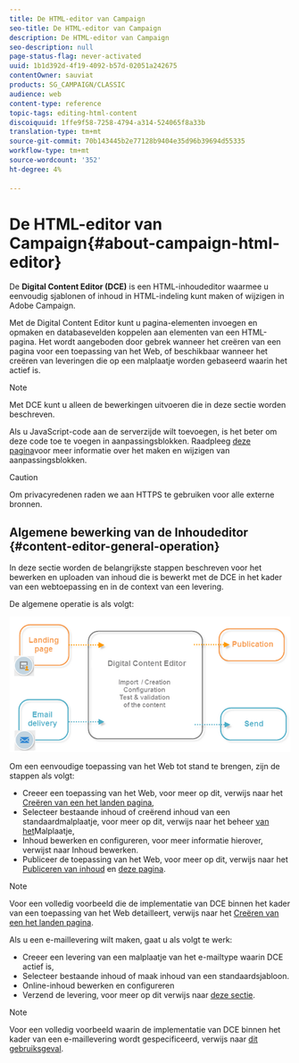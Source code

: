 ```yaml
---
title: De HTML-editor van Campaign
seo-title: De HTML-editor van Campaign
description: De HTML-editor van Campaign
seo-description: null
page-status-flag: never-activated
uuid: 1b1d392d-4f19-4092-b57d-02051a242675
contentOwner: sauviat
products: SG_CAMPAIGN/CLASSIC
audience: web
content-type: reference
topic-tags: editing-html-content
discoiquuid: 1ffe9f58-7258-4794-a314-524065f8a33b
translation-type: tm+mt
source-git-commit: 70b143445b2e77128b9404e35d96b39694d55335
workflow-type: tm+mt
source-wordcount: '352'
ht-degree: 4%

---
```



# De HTML-editor van Campaign{#about-campaign-html-editor}

De **Digital Content Editor (DCE)** is een HTML-inhoudeditor waarmee u eenvoudig sjablonen of inhoud in HTML-indeling kunt maken of wijzigen in Adobe Campaign.

Met de Digital Content Editor kunt u pagina-elementen invoegen en opmaken en databasevelden koppelen aan elementen van een HTML-pagina. Het wordt aangeboden door gebrek wanneer het creëren van een pagina voor een toepassing van het Web, of beschikbaar wanneer het creëren van leveringen die op een malplaatje worden gebaseerd waarin het actief is.

>[!NOTE]
>
>Met DCE kunt u alleen de bewerkingen uitvoeren die in deze sectie worden beschreven.
>
>Als u JavaScript-code aan de serverzijde wilt toevoegen, is het beter om deze code toe te voegen in aanpassingsblokken. Raadpleeg [deze pagina](../../delivery/using/personalization-blocks.md)voor meer informatie over het maken en wijzigen van aanpassingsblokken.

>[!CAUTION]
>
>Om privacyredenen raden we aan HTTPS te gebruiken voor alle externe bronnen.

## Algemene bewerking van de Inhoudeditor {#content-editor-general-operation}

In deze sectie worden de belangrijkste stappen beschreven voor het bewerken en uploaden van inhoud die is bewerkt met de DCE in het kader van een webtoepassing en in de context van een levering.

De algemene operatie is als volgt:

![](assets/dce_schema.png)

Om een eenvoudige toepassing van het Web tot stand te brengen, zijn de stappen als volgt:

* Creeer een toepassing van het Web, voor meer op dit, verwijs naar het [Creëren van een het landen pagina](../../web/using/creating-a-landing-page.md),
* Selecteer bestaande inhoud of creërend inhoud van een standaardmalplaatje, voor meer op dit, verwijs naar het beheer [van het](../../web/using/template-management.md)Malplaatje,
* Inhoud bewerken en configureren, voor meer informatie hierover, verwijst naar Inhoud [](../../web/using/editing-content.md)bewerken.
* Publiceer de toepassing van het Web, voor meer op dit, verwijs naar het [Publiceren van inhoud](../../web/using/creating-a-landing-page.md#step-3---publishing-content) en [deze pagina](../../web/using/publishing-a-web-form.md#managing-web-forms-delivery-and-tracking).

>[!NOTE]
>
>Voor een volledig voorbeeld die de implementatie van DCE binnen het kader van een toepassing van het Web detailleert, verwijs naar het [Creëren van een het landen pagina](../../web/using/creating-a-landing-page.md).

Als u een e-maillevering wilt maken, gaat u als volgt te werk:

* Creeer een levering van een malplaatje van het e-mailtype waarin DCE actief is,
* Selecteer bestaande inhoud of maak inhoud van een standaardsjabloon.
* Online-inhoud bewerken en configureren
* Verzend de levering, voor meer op dit verwijs naar [deze sectie](../../delivery/using/steps-about-delivery-creation-steps.md).

>[!NOTE]
>
>Voor een volledig voorbeeld waarin de implementatie van DCE binnen het kader van een e-maillevering wordt gespecificeerd, verwijs naar [dit gebruiksgeval](../../web/using/use-case--creating-an-email-delivery.md).

